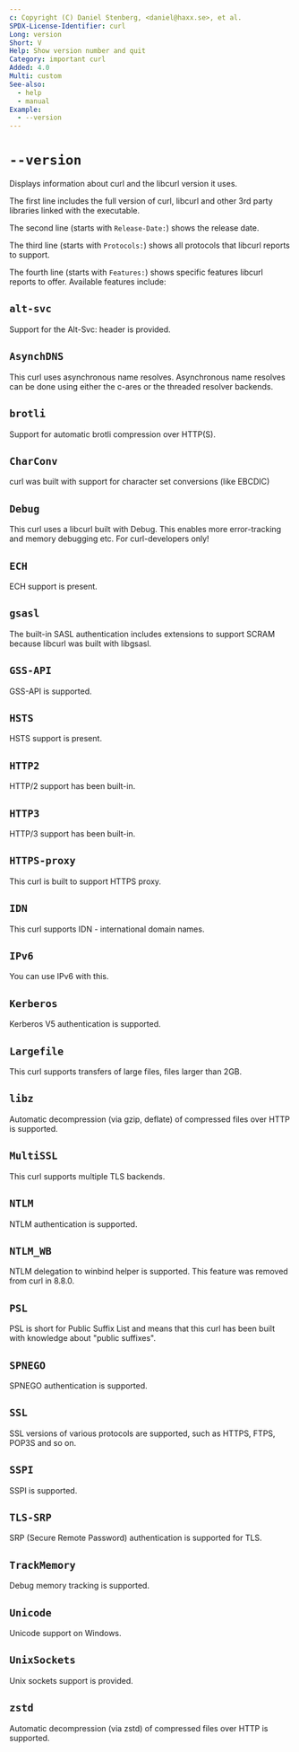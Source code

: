 ```yaml
---
c: Copyright (C) Daniel Stenberg, <daniel@haxx.se>, et al.
SPDX-License-Identifier: curl
Long: version
Short: V
Help: Show version number and quit
Category: important curl
Added: 4.0
Multi: custom
See-also:
  - help
  - manual
Example:
  - --version
---
```


# `--version`

Displays information about curl and the libcurl version it uses.

The first line includes the full version of curl, libcurl and other 3rd party
libraries linked with the executable.

The second line (starts with `Release-Date:`) shows the release date.

The third line (starts with `Protocols:`) shows all protocols that libcurl
reports to support.

The fourth line (starts with `Features:`) shows specific features libcurl
reports to offer. Available features include:

## `alt-svc`
Support for the Alt-Svc: header is provided.

## `AsynchDNS`
This curl uses asynchronous name resolves. Asynchronous name resolves can be
done using either the c-ares or the threaded resolver backends.

## `brotli`
Support for automatic brotli compression over HTTP(S).

## `CharConv`
curl was built with support for character set conversions (like EBCDIC)

## `Debug`
This curl uses a libcurl built with Debug. This enables more error-tracking
and memory debugging etc. For curl-developers only!

## `ECH`
ECH support is present.

## `gsasl`
The built-in SASL authentication includes extensions to support SCRAM because
libcurl was built with libgsasl.

## `GSS-API`
GSS-API is supported.

## `HSTS`
HSTS support is present.

## `HTTP2`
HTTP/2 support has been built-in.

## `HTTP3`
HTTP/3 support has been built-in.

## `HTTPS-proxy`
This curl is built to support HTTPS proxy.

## `IDN`
This curl supports IDN - international domain names.

## `IPv6`
You can use IPv6 with this.

## `Kerberos`
Kerberos V5 authentication is supported.

## `Largefile`
This curl supports transfers of large files, files larger than 2GB.

## `libz`
Automatic decompression (via gzip, deflate) of compressed files over HTTP is
supported.

## `MultiSSL`
This curl supports multiple TLS backends.

## `NTLM`
NTLM authentication is supported.

## `NTLM_WB`
NTLM delegation to winbind helper is supported.
This feature was removed from curl in 8.8.0.

## `PSL`
PSL is short for Public Suffix List and means that this curl has been built
with knowledge about "public suffixes".

## `SPNEGO`
SPNEGO authentication is supported.

## `SSL`
SSL versions of various protocols are supported, such as HTTPS, FTPS, POP3S
and so on.

## `SSPI`
SSPI is supported.

## `TLS-SRP`
SRP (Secure Remote Password) authentication is supported for TLS.

## `TrackMemory`
Debug memory tracking is supported.

## `Unicode`
Unicode support on Windows.

## `UnixSockets`
Unix sockets support is provided.

## `zstd`
Automatic decompression (via zstd) of compressed files over HTTP is supported.
